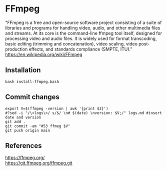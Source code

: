 # FFmpeg  
"FFmpeg is a free and open-source software project consisting of a suite of libraries and programs for handling video, audio, and other multimedia files and streams. At its core is the command-line ffmpeg tool itself, designed for processing video and audio files. It is widely used for format transcoding, basic editing (trimming and concatenation), video scaling, video post-production effects, and standards compliance (SMPTE, ITU)." https://en.wikipedia.org/wiki/FFmpeg

## Installation
```
bash install-ffmpeg.bash
```

## Commit changes
```
export V=$(ffmpeg -version | awk '{print $3}')
#?sed -i "/\<logs\>/ s/$/ \n# $(date) \nversion: $V;/" logs.md #insert date and version
git add .
git commit -am "#53 ffmeg $V"
git push origin main

```

## References
https://ffmpeg.org/   
https://git.ffmpeg.org/ffmpeg.git   



